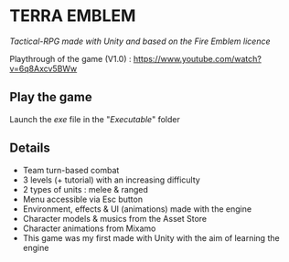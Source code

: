 # TERRA EMBLEM

*Tactical-RPG made with Unity and based on the Fire Emblem licence*

Playthrough of the game (V1.0) : https://www.youtube.com/watch?v=6q8Axcv5BWw

## Play the game 
Launch the *exe* file in the "*Executable*" folder

## Details
- Team turn-based combat
- 3 levels (+ tutorial) with an increasing difficulty
- 2 types of units : melee & ranged
- Menu accessible via Esc button
- Environment, effects & UI (animations) made with the engine
- Character models & musics from the Asset Store
- Character animations from Mixamo
- This game was my first made with Unity with the aim of learning the engine
